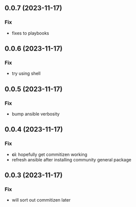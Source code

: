 ## 0.0.7 (2023-11-17)

### Fix

- fixes to playbooks

## 0.0.6 (2023-11-17)

### Fix

- try using shell

## 0.0.5 (2023-11-17)

### Fix

- bump ansible verbosity

## 0.0.4 (2023-11-17)

### Fix

- **ci**: hopefully get commitizen working
- refresh ansible after installing community general package

## 0.0.3 (2023-11-17)

### Fix

- will sort out commitizen later
